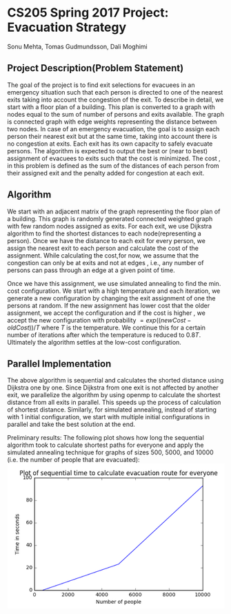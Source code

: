 # CS205 Spring 2017 Project: Evacuation Strategy

Sonu Mehta, Tomas Gudmundsson,  Dali Moghimi

## Project Description(Problem Statement)

The goal of the project is to find exit selections for evacuees in an emergency situation such that each person is directed to one of the nearest exits taking into account the congestion of the exit. To describe in detail, we start with a floor plan of a building. This plan is converted to a graph with nodes equal to the sum of number of persons and exits available. The graph is connected graph with edge weights representing the distance between two nodes. In case of an emergency evacuation, the goal is to assign each person their nearest exit but at the same time, taking into account there is no congestion at exits. Each exit has its own capacity to safely evacuate persons. The algorithm is expected to output the best or (near to best) assignment of evacuees to exits such that the cost is minimized. The cost , in this problem is defined as the sum of the distances of each person from their assigned exit and the penalty added for congestion at each exit.

## Algorithm

We start with an adjacent matrix of the graph representing the floor plan of a building. This graph is randomly generated connected weighted graph with few random nodes assigned as exits. For each exit, we use Dijkstra algorithm to find the shortest distances to each node(representing a person). Once we have the  distance to each exit for every person, we assign the nearest exit to each person and calculate the cost of the assignment. While calculating the cost,for now, we assume that the congestion can only be at exits and not at edges , i.e., any number of persons can pass through an edge at a given point of time. 

Once we have this assignment, we use simulated annealing to find the min. cost configuration. We start with a high temperature and each iteration, we generate a new configuration by changing the exit assignment of one the persons at random. If the new assignment has lower cost that the older assignment, we accept the configuration and if the cost is higher , we accept the new configuration with probability $= exp((newCost - oldCost))/T$ where $T$ is the temperature. We continue this for a certain number of iterations after which the temperature is reduced to $0.8T$. Ultimately the algorithm settles at the low-cost configuration.
## Parallel Implementation

The above algorithm is sequential and calculates the shorted distance using Dijkstra one by one. Since Dijkstra from one exit is not affected by another exit, we parallelize the algorithm by using openmp to calculate the shortest distance from all exits in parallel. This speeds up the process of calculation of shortest distance. Similarly, for simulated annealing, instead of starting with 1 initial configuration, we start with multiple initial configurations in  parallel and take the best solution at the end. 

Preliminary results:
The following plot shows how long the sequential algorithm took to calculate shortest paths for everyone and apply the simulated annealing technique for graphs of sizes 500, 5000, and 10000 (i.e. the number of people that are evacuated):
![alt tag](https://raw.githubusercontent.com/CS205-Project/CS205-Spring2017-Projects/master/sequentialEvacuationTime.png)

